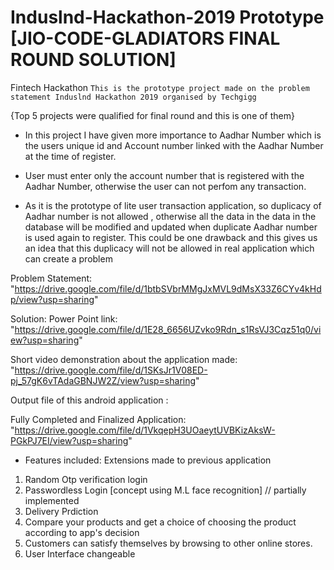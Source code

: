 # Induslnd-Hackathon-2019 Prototype       [JIO-CODE-GLADIATORS FINAL ROUND SOLUTION]
Fintech Hackathon 
``This is the prototype project made on the problem statement Induslnd Hackathon 2019 organised by Techgigg``

{Top 5 projects were qualified for final round and this is one of them}
* In this project I have given more importance to Aadhar Number which is the users unique id and Account number linked with the Aadhar Number at the time of register.

* User must enter only the account number that is registered with the Aadhar Number, otherwise the user can not perfom any transaction.

* As it is the prototype of lite user transaction application, so duplicacy of Aadhar number is not allowed , otherwise all the data in the data in the database will be modified and updated when duplicate Aadhar number is used again to register. This could be one drawback and this gives us an idea that this duplicacy will not be allowed in real application which can create a problem
 
 Problem Statement: "https://drive.google.com/file/d/1btbSVbrMMgJxMVL9dMsX33Z6CYv4kHdp/view?usp=sharing"
 
 Solution: Power Point link: "https://drive.google.com/file/d/1E28_6656UZvko9Rdn_s1RsVJ3Cqz51q0/view?usp=sharing"

Short video demonstration about the application made: "https://drive.google.com/file/d/1SKsJr1V08ED-pj_57gK6vTAdaGBNJW2Z/view?usp=sharing"

Output file of this android application :

Fully Completed and Finalized Application:
"https://drive.google.com/file/d/1VkqepH3UOaeytUVBKizAksW-PGkPJ7EI/view?usp=sharing"

* Features included:
Extensions made to previous application 

1. Random Otp verification login
2. Passwordless Login [concept using M.L face recognition] // partially implemented
3. Delivery Prdiction
4. Compare your products and get a choice of choosing the product according to app's decision
5. Customers can satisfy themselves by browsing to other online stores.
6. User Interface changeable
